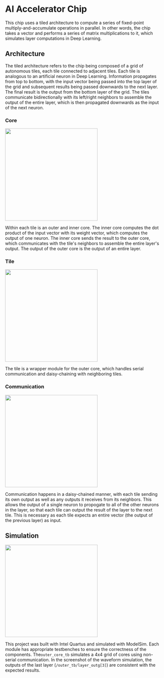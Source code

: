 # AI Accelerator Chip
This chip uses a tiled architecture to compute a series of fixed-point multiply-and-accumulate operations in parallel. In other words, the chip takes a vector and performs a series of matrix multiplications to it, which simulates layer computations in Deep Learning.

## Architecture
The tiled architecture refers to the chip being composed of a grid of autonomous tiles, each tile connected to adjacent tiles. Each tile is analogous to an artificial neuron in Deep Learning. Information propagates from top to bottom, with the input vector being passed into the top layer of the grid and subsequent results being passed downwards to the next layer. The final result is the output from the bottom layer of the grid. The tiles communicate bidirectionally with its left/right neighbors to assemble the output of the entire layer, which is then propagated downwards as the input of the next neuron.

### Core
<img src="https://github.com/user-attachments/assets/7b95760c-ad53-4149-a95a-9523511c9951" width="300">

Within each tile is an outer and inner core. The inner core computes the dot product of the input vector with its weight vector, which computes the output of one neuron. The inner core sends the result to the outer core, which communicates with the tile's neighbors to assemble the entire layer's output. The output of the outer core is the output of an entire layer.

### Tile
<img src="https://github.com/user-attachments/assets/f79e64b1-447e-4610-b977-9152285abb6a" width="300">

The tile is a wrapper module for the outer core, which handles serial communication and daisy-chaining with neighboring tiles.

### Communication
<img src="https://github.com/user-attachments/assets/e84fdda9-44a4-4e8d-815a-24957a629c1b" width="300">

Communication happens in a daisy-chained manner, with each tile sending its own output as well as any outputs it receives from its neighbors. This allows the output of a single neuron to propogate to all of the other neurons in the layer, so that each tile can output the result of the layer to the next tile. This is necessary as each tile expects an entire vector (the output of the previous layer) as input.

## Simulation
<img src="https://github.com/user-attachments/assets/777a461a-29c3-47b6-b213-9c8971cac383" width="300">

This project was built with Intel Quartus and simulated with ModelSim. Each module has appropriate testbenches to ensure the correctness of the components. The`outer_core_tb` simulates a 4x4 grid of cores using non-serial communication. In the screenshot of the waveform simulation, the outputs of the last layer (`/outer_tb/layer_outg[3]`) are consistent with the expected results.
